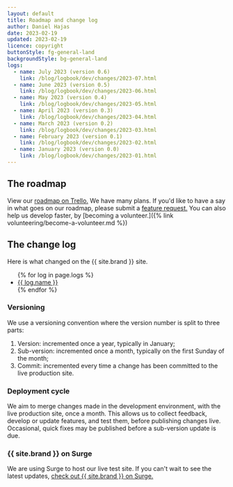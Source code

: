 ```yaml
---
layout: default
title: Roadmap and change log
author: Daniel Hajas
date: 2023-02-19
updated: 2023-02-19
licence: copyright
buttonStyle: fg-general-land
backgroundStyle: bg-general-land
logs:
  - name: July 2023 (version 0.6)
    link: /blog/logbook/dev/changes/2023-07.html
  - name: June 2023 (version 0.5)
    link: /blog/logbook/dev/changes/2023-06.html
  - name: May 2023 (version 0.4)
    link: /blog/logbook/dev/changes/2023-05.html
  - name: April 2023 (version 0.3)
    link: /blog/logbook/dev/changes/2023-04.html
  - name: March 2023 (version 0.2)
    link: /blog/logbook/dev/changes/2023-03.html
  - name: February 2023 (version 0.1)
    link: /blog/logbook/dev/changes/2023-02.html
  - name: January 2023 (version 0.0)
    link: /blog/logbook/dev/changes/2023-01.html
---
```


## The roadmap

View our [roadmap on Trello.](https://trello.com/b/0TnZCOLE/issue-tracking)
We have many plans.
If you'd like to have a say in what goes on our roadmap, please submit a [feature request.](https://github.com/dh256git/project27/issues)
You can also help us develop faster, by [becoming a volunteer.]({% link volunteering/become-a-volunteer.md %})

## The change log

Here is what changed on the {{ site.brand }} site.

<ul>
{% for log in page.logs %}
<li>
<a href="{{ log.link | prepend: site.baseurl }}">{{ log.name }}</a>
</li>
{% endfor %}
</ul>

### Versioning

We use a versioning convention where the version number is split to three parts:

1. Version: incremented once a year, typically in January;
2. Sub-version: incremented once a month, typically on the first Sunday of the month;
3. Commit: incremented every time a change has been committed to the live production site.

### Deployment cycle

We aim to merge changes made in the development environment, with the live production site, once a month.
This allows us to collect feedback, develop or update features, and test them, before publishing changes live.
Occasional, quick fixes may be published before a sub-version update is due.

### {{ site.brand }} on Surge

We are using Surge to host our live test site.
If you can't wait to see the latest updates, [check out {{ site.brand }} on Surge.](http://p27skills.surge.sh)
